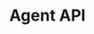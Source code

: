 ---
title: "Agent API"
desc: "Interact with customers by joining the messaging protocol as an agent."
type: "Guide & API Reference"
color: "#ee5201"
weight: 40
latest_version: "v0.2"
---